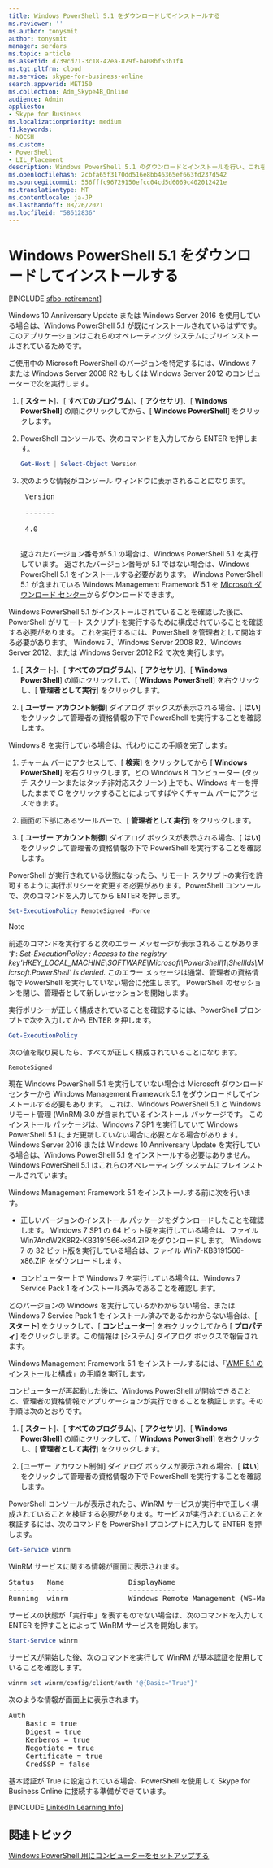 ```yaml
---
title: Windows PowerShell 5.1 をダウンロードしてインストールする
ms.reviewer: ''
ms.author: tonysmit
author: tonysmit
manager: serdars
ms.topic: article
ms.assetid: d739cd71-3c18-42ea-879f-b408bf53b1f4
ms.tgt.pltfrm: cloud
ms.service: skype-for-business-online
search.appverid: MET150
ms.collection: Adm_Skype4B_Online
audience: Admin
appliesto:
- Skype for Business
ms.localizationpriority: medium
f1.keywords:
- NOCSH
ms.custom:
- PowerShell
- LIL_Placement
description: Windows PowerShell 5.1 のダウンロードとインストールを行い、これを使用して Skype for Business Online に接続するリモート PowerShell セッションを作成します。
ms.openlocfilehash: 2cbfa65f3170dd516e8bb46365ef663fd237d542
ms.sourcegitcommit: 556fffc96729150efcc04cd5d6069c402012421e
ms.translationtype: MT
ms.contentlocale: ja-JP
ms.lasthandoff: 08/26/2021
ms.locfileid: "58612836"
---
```

# <a name="download-and-install-windows-powershell-51"></a>Windows PowerShell 5.1 をダウンロードしてインストールする

[!INCLUDE [sfbo-retirement](../../Hub/includes/sfbo-retirement.md)]

Windows 10 Anniversary Update または Windows Server 2016 を使用している場合は、Windows PowerShell 5.1 が既にインストールされているはずです。 このアプリケーションはこれらのオペレーティング システムにプリインストールされているためです。
  
ご使用中の Microsoft PowerShell のバージョンを特定するには、Windows 7 または Windows Server 2008 R2 もしくは Windows Server 2012 のコンピューターで次を実行します。
  
1. [ **スタート**]、[ **すべてのプログラム**]、[ **アクセサリ**]、[ **Windows PowerShell**] の順にクリックしてから、[ **Windows PowerShell**] をクリックします。
    
2. PowerShell コンソールで、次のコマンドを入力してから ENTER を押します。
    
   ```PowerShell
   Get-Host | Select-Object Version
   ```

3. 次のような情報がコンソール ウィンドウに表示されることになります。
    
    <pre>
    Version <BR>
    ------- <BR>
    4.0
    </pre>

    返されたバージョン番号が 5.1 の場合は、Windows PowerShell 5.1 を実行しています。 返されたバージョン番号が 5.1 ではない場合は、Windows PowerShell 5.1 をインストールする必要があります。 Windows PowerShell 5.1 が含まれている Windows Management Framework 5.1 を [Microsoft ダウンロード センター](https://www.microsoft.com/download/details.aspx?id=54616)からダウンロードできます。
  
Windows PowerShell 5.1 がインストールされていることを確認した後に、PowerShell がリモート スクリプトを実行するために構成されていることを確認する必要があります。 これを実行するには、PowerShell を管理者として開始する必要があります。 Windows 7、Windows Server 2008 R2、Windows Server 2012、または Windows Server 2012 R2 で次を実行します。
  
1. [ **スタート**]、[ **すべてのプログラム**]、[ **アクセサリ**]、[ **Windows PowerShell**] の順にクリックして、[ **Windows PowerShell**] を右クリックし、[ **管理者として実行**] をクリックします。
    
2. [ **ユーザー アカウント制御**] ダイアログ ボックスが表示される場合、[ **はい**] をクリックして管理者の資格情報の下で PowerShell を実行することを確認します。
    
Windows 8 を実行している場合は、代わりにこの手順を完了します。
  
1. チャーム バーにアクセスして、[ **検索**] をクリックしてから [ **Windows PowerShell**] を右クリックします。どの Windows 8 コンピューター (タッチ スクリーンまたはタッチ非対応スクリーン) 上でも、Windows キーを押したままで C をクリックすることによってすばやくチャーム バーにアクセスできます。
    
2. 画面の下部にあるツールバーで、[ **管理者として実行**] をクリックします。
    
3. [ **ユーザー アカウント制御**] ダイアログ ボックスが表示される場合、[ **はい**] をクリックして管理者の資格情報の下で PowerShell を実行することを確認します。
    
PowerShell が実行されている状態になったら、リモート スクリプトの実行を許可するように実行ポリシーを変更する必要があります。PowerShell コンソールで、次のコマンドを入力してから ENTER を押します。
```PowerShell
Set-ExecutionPolicy RemoteSigned -Force
```
   
 
> [!NOTE]
> 前述のコマンドを実行すると次のエラー メッセージが表示されることがあります: *Set-ExecutionPolicy : Access to the registry key'HKEY_LOCAL_MACHINE\\SOFTWARE\\Microsoft\\PowerShell\\1\\ShellIds\\Micrsoft.PowerShell' is denied.* このエラー メッセージは通常、管理者の資格情報で PowerShell を実行していない場合に発生します。 PowerShell のセッションを閉じ、管理者として新しいセッションを開始します。
 
実行ポリシーが正しく構成されていることを確認するには、PowerShell プロンプトで次を入力してから ENTER を押します。
  
```PowerShell
Get-ExecutionPolicy
```

次の値を取り戻したら、すべてが正しく構成されていることになります。
  
`RemoteSigned`

現在 Windows PowerShell 5.1 を実行していない場合は Microsoft ダウンロード センターから Windows Management Framework 5.1 をダウンロードしてインストールする必要もあります。 これは、Windows PowerShell 5.1 と Windows リモート管理 (WinRM) 3.0 が含まれているインストール パッケージです。 このインストール パッケージは、Windows 7 SP1 を実行していて Windows PowerShell 5.1 にまだ更新していない場合に必要となる場合があります。 Windows Server 2016 または Windows 10 Anniversary Update を実行している場合は、Windows PowerShell 5.1 をインストールする必要はありません。 Windows PowerShell 5.1 はこれらのオペレーティング システムにプレインストールされています。
  
Windows Management Framework 5.1 をインストールする前に次を行います。
  
- 正しいバージョンのインストール パッケージをダウンロードしたことを確認します。 Windows 7 SP1 の 64 ビット版を実行している場合は、ファイル Win7AndW2K8R2-KB3191566-x64.ZIP をダウンロードします。 Windows 7 の 32 ビット版を実行している場合は、ファイル Win7-KB3191566-x86.ZIP をダウンロードします。
    
- コンピューター上で Windows 7 を実行している場合は、Windows 7 Service Pack 1 をインストール済みであることを確認します。

どのバージョンの Windows を実行しているかわからない場合、または Windows 7 Service Pack 1 をインストール済みであるかわからない場合は、[ **スタート**] をクリックして、[ **コンピューター**] を右クリックしてから [ **プロパティ**] をクリックします。この情報は [システム] ダイアログ ボックスで報告されます。
  
Windows Management Framework 5.1 をインストールするには、「[WMF 5.1 のインストールと構成](/powershell/scripting/wmf/setup/install-configure)」の手順を実行します。
  
コンピューターが再起動した後に、Windows PowerShell が開始できることと、管理者の資格情報でアプリケーションが実行できることを検証します。その手順は次のとおりです。
  
1. [ **スタート**]、[ **すべてのプログラム**]、[ **アクセサリ**]、[ **Windows PowerShell**] の順にクリックして、[ **Windows PowerShell**] を右クリックし、[ **管理者として実行**] をクリックします。
    
2. [ユーザー アカウント制御] ダイアログ ボックスが表示される場合、[ **はい**] をクリックして管理者の資格情報の下で PowerShell を実行することを確認します。
    
PowerShell コンソールが表示されたら、WinRM サービスが実行中で正しく構成されていることを検証する必要があります。サービスが実行されていることを検証するには、次のコマンドを PowerShell プロンプトに入力して ENTER を押します。
  
```PowerShell
Get-Service winrm
```

WinRM サービスに関する情報が画面に表示されます。
  
<pre>
Status   Name               DisplayName
------   ----               -----------
Running  winrm              Windows Remote Management (WS-Manag...
</pre>

サービスの状態が「実行中」を表すものでない場合は、次のコマンドを入力して ENTER を押すことによって WinRM サービスを開始します。
  
```PowerShell
Start-Service winrm
```

サービスが開始した後、次のコマンドを実行して WinRM が基本認証を使用していることを確認します。
  
```PowerShell
winrm set winrm/config/client/auth '@{Basic="True"}'
```

次のような情報が画面上に表示されます。
  
<pre>
Auth
    Basic = true
    Digest = true
    Kerberos = true
    Negotiate = true
    Certificate = true
    CredSSP = false
</pre>

基本認証が True に設定されている場合、PowerShell を使用して Skype for Business Online に接続する準備ができています。
  
[!INCLUDE [LinkedIn Learning Info](../../common/office/linkedin-learning-info.md)]
   
## <a name="related-topics"></a>関連トピック
[Windows PowerShell 用にコンピューターをセットアップする](set-up-your-computer-for-windows-powershell.md) 

  
